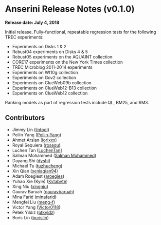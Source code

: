 # Anserini Release Notes (v0.1.0)

**Release date: July 4, 2018**

Initial release. Fully-functional, repeatable regression tests for the following TREC experiments:

+ Experiments on Disks 1 &amp; 2
+ Robust04 experiments on Disks 4 &amp; 5
+ Robust05 experiments on the AQUAINT collection
+ CORE17 experiments on the New York Times collection
+ TREC Microblog 2011-2014 experiments
+ Experiments on Wt10g collection
+ Experiments on Gov2 collection
+ Experiments on ClueWeb09b collection
+ Experiments on ClueWeb12-B13 collection
+ Experiments on ClueWeb12 collection

Ranking models as part of regression tests include QL, BM25, and RM3.

## Contributors

+ Jimmy Lin ([lintool](https://github.com/lintool))
+ Peilin Yang ([Peilin-Yang](https://github.com/Peilin-Yang))
+ Ahmet Arslan ([iorixxx](http://iorixxx.github.io/))
+ Royal Sequiera ([rosequ](https://github.com/rosequ))
+ Luchen Tan ([LuchenTan](https://github.com/LuchenTan)]
+ Salman Mohammed ([Salman Mohammed](https://github.com/salman1993))
+ Dayang Shi ([dyshi](https://github.com/dyshi))
+ Michael Tu ([tuzhucheng](https://github.com/tuzhucheng))
+ Xin Qian ([xeniaqian94](https://github.com/xeniaqian94))
+ Adam Roegiest ([aroegies](https://github.com/aroegies))
+ Yuhao Xie (Kyle) ([Kytabyte](https://github.com/Kytabyte))
+ Xing Niu ([xingniu](https://github.com/xingniu))
+ Gaurav Baruah ([gauravbaruah](https://github.com/gauravbaruah))
+ Mina Farid ([minafarid](https://github.com/minafarid))
+ Mengfei Liu ([meng-f](https://github.com/meng-f))
+ Victor Yang ([Victor0118](https://github.com/Victor0118))
+ Petek Yıldız ([ptkyldz](https://github.com/ptkyldz))
+ Boris Lin ([borislin](https://github.com/borislin))